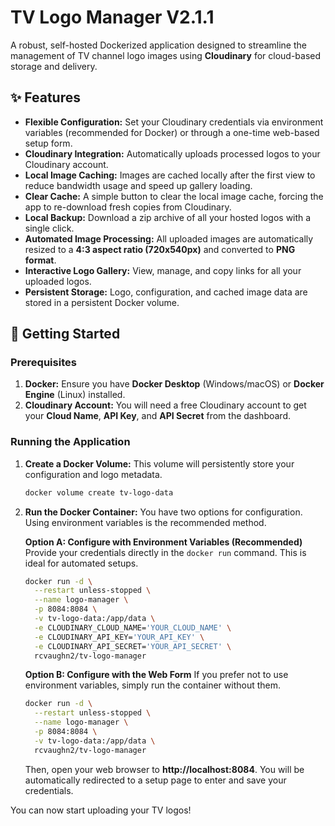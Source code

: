 # **TV Logo Manager** V2.1.1

A robust, self-hosted Dockerized application designed to streamline the management of TV channel logo images using **Cloudinary** for cloud-based storage and delivery.

## **✨ Features**

- **Flexible Configuration:** Set your Cloudinary credentials via environment variables (recommended for Docker) or through a one-time web-based setup form.
- **Cloudinary Integration:** Automatically uploads processed logos to your Cloudinary account.
- **Local Image Caching:** Images are cached locally after the first view to reduce bandwidth usage and speed up gallery loading.
- **Clear Cache:** A simple button to clear the local image cache, forcing the app to re-download fresh copies from Cloudinary.
- **Local Backup:** Download a zip archive of all your hosted logos with a single click.
- **Automated Image Processing:** All uploaded images are automatically resized to a **4:3 aspect ratio (720x540px)** and converted to **PNG format**.
- **Interactive Logo Gallery:** View, manage, and copy links for all your uploaded logos.
- **Persistent Storage:** Logo, configuration, and cached image data are stored in a persistent Docker volume.

## **🚀 Getting Started**

### **Prerequisites**

1.  **Docker:** Ensure you have **Docker Desktop** (Windows/macOS) or **Docker Engine** (Linux) installed.
2.  **Cloudinary Account:** You will need a free Cloudinary account to get your **Cloud Name**, **API Key**, and **API Secret** from the dashboard.

### **Running the Application**

1.  **Create a Docker Volume:**
    This volume will persistently store your configuration and logo metadata.
    ```bash
    docker volume create tv-logo-data
    ```

2.  **Run the Docker Container:**
    You have two options for configuration. Using environment variables is the recommended method.

    **Option A: Configure with Environment Variables (Recommended)**
    Provide your credentials directly in the `docker run` command. This is ideal for automated setups.

    ```bash
    docker run -d \
      --restart unless-stopped \
      --name logo-manager \
      -p 8084:8084 \
      -v tv-logo-data:/app/data \
      -e CLOUDINARY_CLOUD_NAME='YOUR_CLOUD_NAME' \
      -e CLOUDINARY_API_KEY='YOUR_API_KEY' \
      -e CLOUDINARY_API_SECRET='YOUR_API_SECRET' \
      rcvaughn2/tv-logo-manager
    ```

    **Option B: Configure with the Web Form**
    If you prefer not to use environment variables, simply run the container without them.
    ```bash
    docker run -d \
      --restart unless-stopped \
      --name logo-manager \
      -p 8084:8084 \
      -v tv-logo-data:/app/data \
      rcvaughn2/tv-logo-manager
    ```
    Then, open your web browser to **http://localhost:8084**. You will be automatically redirected to a setup page to enter and save your credentials.

You can now start uploading your TV logos!